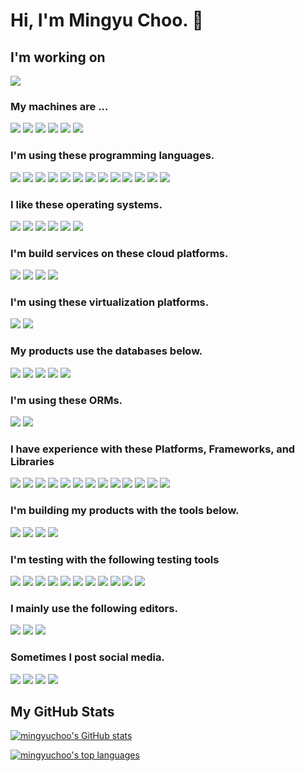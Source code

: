 # Hi, I'm Mingyu Choo. 👋

## I'm working on
<img src="https://img.shields.io/badge/LG_CNS-A50034?style=flat&logo=LG&logoColor=white"/>

### My machines are ...
<img src="https://img.shields.io/badge/Renault-FFCC33?style=flat&logo=Renault&logoColor=white"/> <img src="https://img.shields.io/badge/Mazda_RX8-101010?style=flat&logo=Mazda&logoColor=white"/> <img src="https://img.shields.io/badge/HP_Zbook-0096D6?style=flat&logo=HP&logoColor=white"/> <img src="https://img.shields.io/badge/ThinkPad_T570-EE2624?style=flat&logo=ThinkPad&logoColor=white"/> <img src="https://img.shields.io/badge/Apple_MacBookPro-000000?style=flat&logo=Apple&logoColor=white"/> <img src="https://img.shields.io/badge/Bose_QC35-000000?style=flat&logo=Bose&logoColor=white"/>

### I'm using these programming languages.
<img src="https://img.shields.io/badge/Haskell-5D4F85?style=flat&logo=Haskell&logoColor=white"/> <img src="https://img.shields.io/badge/Rust-7A2F00?style=flat&logo=Rust&logoColor=white"/> <img src="https://img.shields.io/badge/Ocaml-EC6813?style=flat&logo=Ocaml&logoColor=white"/> <img src="https://img.shields.io/badge/PureScript-14161A?style=flat&logo=PureScript&logoColor=white"/> <img src="https://img.shields.io/badge/Elm-1293D8?style=flat&logo=Elm&logoColor=white"/> <img src="https://img.shields.io/badge/Python-3776AB?style=flat&logo=Python&logoColor=white"/> <img src="https://img.shields.io/badge/TypeScript-3178C6?style=flat&logo=TypeScript&logoColor=white"/> <img src="https://img.shields.io/badge/JavaScript-F7DF1E?style=flat&logo=JavaScript&logoColor=black"/> <img src="https://img.shields.io/badge/HTML5-E34F26?style=flat&logo=HTML5&logoColor=black"/> <img src="https://img.shields.io/badge/CSS3-1572B6?style=flat&logo=CSS3&logoColor=black"/> <img src="https://img.shields.io/badge/Java-FFFFFF?style=flat&logo=OpenJDK&logoColor=black"/> <img src="https://img.shields.io/badge/C++-00599C?style=flat&logo=C++&logoColor=white"/> <img src="https://img.shields.io/badge/C-A8B9CC?style=flat&logo=C&logoColor=white"/>

### I like these operating systems.
<img src="https://img.shields.io/badge/NixOS-5277C3?style=flat&logo=NixOS&logoColor=white"/> <img src="https://img.shields.io/badge/Ubuntu-E95420?style=flat&logo=Ubuntu&logoColor=white"/> <img src="https://img.shields.io/badge/Arch_Linux-1793D1?style=flat&logo=ArchLinux&logoColor=white"/> <img src="https://img.shields.io/badge/macOS-000000?style=flat&logo=macOS&logoColor=white"/> <img src="https://img.shields.io/badge/FreeBSD-AB2B28?style=flat&logo=FreeBSD&logoColor=white"/> <img src="https://img.shields.io/badge/OpenBSD-F2CA30?style=flat&logo=OpenBSD&logoColor=black"/>

### I'm build services on these cloud platforms.
<img src="https://img.shields.io/badge/Amazon_AWS-232F3E?style=flat&logo=AmazonAWS&logoColor=white"/> <img src="https://img.shields.io/badge/GitHub-181717?style=flat&logo=GitHub&logoColor=white"/> <img src="https://img.shields.io/badge/Google_Cloud_Platform-4285F4?style=flat&logo=GoogleCloud&logoColor=white"/> <img src="https://img.shields.io/badge/Microsoft_Azure-0078D4?style=flat&logo=MicrosoftAzure&logoColor=white"/>

### I'm using these virtualization platforms.
<img src="https://img.shields.io/badge/Docker-2496ED?style=flat&logo=Docker&logoColor=white"/> <img src="https://img.shields.io/badge/VirtualBox-183A61?style=flat&logo=VirtualBox&logoColor=white"/>

### My products use the databases below.
<img src="https://img.shields.io/badge/Amazon_RDS-527FFF?style=flat&logo=AmazonRDS&logoColor=white"/> <img src="https://img.shields.io/badge/MySQL-4479A1?style=flat&logo=MySQL&logoColor=white"/> <img src="https://img.shields.io/badge/PostgreSQL-4169E1?style=flat&logo=PostgreSQL&logoColor=white"/> <img src="https://img.shields.io/badge/SQLite-003B57?style=flat&logo=SQLite&logoColor=white"/> <img src="https://img.shields.io/badge/Oracle-F80000?style=flat&logo=Oracle&logoColor=white"/>

### I'm using these ORMs.
<img src="https://img.shields.io/badge/Flyway-CC0200?style=flat&logo=Flyway&logoColor=white"/> <img src="https://img.shields.io/badge/Prisma-2D3748?style=flat&logo=Prisma&logoColor=white"/>

### I have experience with these Platforms, Frameworks, and Libraries
<img src="https://img.shields.io/badge/AWS_Lambda-FF9900?style=flat&logo=AWSLambda&logoColor=white"/> <img src="https://img.shields.io/badge/Serverless-FD5750?style=flat&logo=Serverless&logoColor=white"/> <img src="https://img.shields.io/badge/WebAssembly-654FF0?style=flat&logo=WebAssembly&logoColor=white"/> <img src="https://img.shields.io/badge/Node.js-339933?style=flat&logo=Node.js&logoColor=white"/> <img src="https://img.shields.io/badge/Django-092E20?style=flat&logo=Django&logoColor=white"/> <img src="https://img.shields.io/badge/SpringBoot-6DB33F?style=flat&logo=SpringBoot&logoColor=white"/> <img src="https://img.shields.io/badge/OpenJDK-FFFFFF?style=flat&logo=OpenJDK&logoColor=black"/> <img src="https://img.shields.io/badge/Hasura-1EB4D4?style=flat&logo=Hasura&logoColor=white"/> <img src="https://img.shields.io/badge/Express-000000?style=flat&logo=Express&logoColor=white"/> <img src="https://img.shields.io/badge/React-61DAFB?style=flat&logo=React&logoColor=white"/> <img src="https://img.shields.io/badge/Vue.js-4FC08D?style=flat&logo=Vue.js&logoColor=white"/> <img src="https://img.shields.io/badge/Apollo_GraphQL-311C87?style=flat&logo=ApolloGraphQL&logoColor=white"/> <img src="https://img.shields.io/badge/GraphQL-E10098?style=flat&logo=GraphQL&logoColor=white"/>

### I'm building my products with the tools below.
<img src="https://img.shields.io/badge/Jenkins-D24939?style=flat&logo=Jenkins&logoColor=white"/> <img src="https://img.shields.io/badge/Gradle-02303A?style=flat&logo=Gradle&logoColor=white"/> <img src="https://img.shields.io/badge/Apache_Maven-C71A36?style=flat&logo=ApacheMaven&logoColor=white"/> <img src="https://img.shields.io/badge/Apache_Ant-A81C7D?style=flat&logo=ApacheAnt&logoColor=white"/>

### I'm testing with the following testing tools
<img src="https://img.shields.io/badge/SonarQube-4E9BCD?style=flat&logo=SonarQube&logoColor=white"/> <img src="https://img.shields.io/badge/Playwright-2EAD33?style=flat&logo=Playwright&logoColor=white"/> <img src="https://img.shields.io/badge/Cypress-17202C?style=flat&logo=Cypress&logoColor=white"/> <img src="https://img.shields.io/badge/Apache_JMeter-D22128?style=flat&logo=ApacheJMeter&logoColor=white"/> <img src="https://img.shields.io/badge/Postman-FF6C37?style=flat&logo=Postman&logoColor=white"/> <img src="https://img.shields.io/badge/Insomnia-4000BF?style=flat&logo=Insomnia&logoColor=white"/> <img src="https://img.shields.io/badge/Testing_Library-E33332?style=flat&logo=TestingLibrary&logoColor=white"/> <img src="https://img.shields.io/badge/Jest-C21325?style=flat&logo=Jest&logoColor=white"/> <img src="https://img.shields.io/badge/ESLint-4B32C3?style=flat&logo=ESLint&logoColor=white"/> <img src="https://img.shields.io/badge/Prettier-F7B93E?style=flat&logo=Prettier&logoColor=white"/> <img src="https://img.shields.io/badge/Pytest-0A9EDC?style=flat&logo=Pytest&logoColor=white"/>

### I mainly use the following editors.
<img src="https://img.shields.io/badge/GNU_Emacs-7F5AB6?style=flat&logo=GNUEmacs&logoColor=white"/> <img src="https://img.shields.io/badge/Vim-019733?style=flat&logo=Vim&logoColor=white"/> <img src="https://img.shields.io/badge/VSCode-007ACC?style=flat&logo=VisualStudioCode&logoColor=white"/>

### Sometimes I post social media.
<img src="https://img.shields.io/badge/Medium-000000?style=flat&logo=Medium&logoColor=white"/> <img src="https://img.shields.io/badge/Hashnode-2962FF?style=flat&logo=Hashnode&logoColor=white"/> <img src="https://img.shields.io/badge/LinkedIn-0A66C2?style=flat&logo=LinkedIn&logoColor=white"/> <img src="https://img.shields.io/badge/Facebook-1877F2?style=flat&logo=Facebook&logoColor=white"/>

## My GitHub Stats

[![mingyuchoo's GitHub stats](https://github-readme-stats.vercel.app/api?username=mingyuchoo&show_icons=true&theme=radical)](https://github.com/mingyuchoo/github-readme-stats)

[![mingyuchoo's top languages](https://github-readme-stats.vercel.app/api/top-langs/?username=mingyuchoo&langs_count=10&theme=radical)](https://github.com/mingyuchoo/github-readme-stats)
